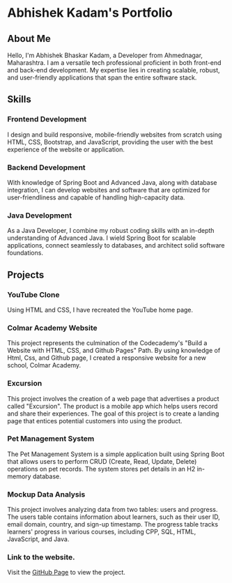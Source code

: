 # Abhishek Kadam's Portfolio

## About Me

Hello, I'm Abhishek Bhaskar Kadam, a Developer from Ahmednagar, Maharashtra. I am a versatile tech professional proficient in both front-end and back-end development. My expertise lies in creating scalable, robust, and user-friendly applications that span the entire software stack.

## Skills

### Frontend Development

I design and build responsive, mobile-friendly websites from scratch using HTML, CSS, Bootstrap, and JavaScript, providing the user with the best experience of the website or application.

### Backend Development

With knowledge of Spring Boot and Advanced Java, along with database integration, I can develop websites and software that are optimized for user-friendliness and capable of handling high-capacity data.

### Java Development

As a Java Developer, I combine my robust coding skills with an in-depth understanding of Advanced Java. I wield Spring Boot for scalable applications, connect seamlessly to databases, and architect solid software foundations.

## Projects

### YouTube Clone

Using HTML and CSS, I have recreated the YouTube home page.

### Colmar Academy Website

This project represents the culmination of the Codecademy's "Build a Website with HTML, CSS, and Github Pages" Path. By using knowledge of Html, Css, and Github page, I created a responsive website for a new school, Colmar Academy.

### Excursion

This project involves the creation of a web page that advertises a product called "Excursion". The product is a mobile app which helps users record and share their experiences. The goal of this project is to create a landing page that entices potential customers into using the product.

### Pet Management System

The Pet Management System is a simple application built using Spring Boot that allows users to perform CRUD (Create, Read, Update, Delete) operations on pet records. The system stores pet details in an H2 in-memory database.

### Mockup Data Analysis

This project involves analyzing data from two tables: users and progress. The users table contains information about learners, such as their user ID, email domain, country, and sign-up timestamp. The progress table tracks learners' progress in various courses, including CPP, SQL, HTML, JavaScript, and Java.

### Link to the website.
Visit the [GitHub Page](https://abhishek1061.github.io/Portfolio/) to view the project.
